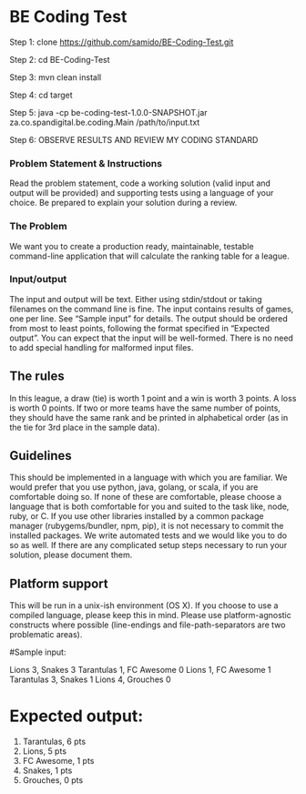 # BE Coding Test

Step 1: clone https://github.com/samido/BE-Coding-Test.git

Step 2: cd BE-Coding-Test

Step 3: mvn clean install

Step 4: cd target

Step 5: java -cp be-coding-test-1.0.0-SNAPSHOT.jar za.co.spandigital.be.coding.Main /path/to/input.txt

Step 6: OBSERVE RESULTS AND REVIEW MY CODING STANDARD
### Problem Statement & Instructions
Read the problem statement, code a working solution (valid input and output will be provided)
and supporting tests using a language of your choice. Be prepared to explain your solution
during a review.

### The Problem
We want you to create a production ready, maintainable, testable command-line application that
will calculate the ranking table for a league.

### Input/output
The input and output will be text. Either using stdin/stdout or taking filenames on the command
line is fine.
The input contains results of games, one per line. See “Sample input” for details.
The output should be ordered from most to least points, following the format specified in
“Expected output”.
You can expect that the input will be well-formed. There is no need to add special handling for
malformed input files.


## The rules
In this league, a draw (tie) is worth 1 point and a win is worth 3 points. A loss is worth 0 points.
If two or more teams have the same number of points, they should have the same rank and be
printed in alphabetical order (as in the tie for 3rd place in the sample data).
## Guidelines
This should be implemented in a language with which you are familiar. We would prefer that
you use python, java, golang, or scala, if you are comfortable doing so. If none of these are
comfortable, please choose a language that is both comfortable for you and suited to the task
like, node, ruby, or C.
If you use other libraries installed by a common package manager (rubygems/bundler, npm,
pip), it is not necessary to commit the installed packages.
We write automated tests and we would like you to do so as well.
If there are any complicated setup steps necessary to run your solution, please document them.

## Platform support
This will be run in a unix-ish environment (OS X). If you choose to use a compiled language,
please keep this in mind. Please use platform-agnostic constructs where possible (line-endings
and file-path-separators are two problematic areas).

#Sample input:

Lions 3, Snakes 3
Tarantulas 1, FC Awesome 0
Lions 1, FC Awesome 1
Tarantulas 3, Snakes 1
Lions 4, Grouches 0

# Expected output:

1. Tarantulas, 6 pts
2. Lions, 5 pts
3. FC Awesome, 1 pts
3. Snakes, 1 pts
5. Grouches, 0 pts
 
